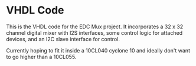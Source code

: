 # VHDL Code

This is the VHDL code for the EDC Mux project. It incorporates a 32 x 32 channel
digital mixer with I2S interfaces, some control logic for attached devices, and
an I2C slave interface for control.

Currently hoping to fit it inside a 10CL040 cyclone 10 and ideally don't want to
go higher than a 10CL055.
